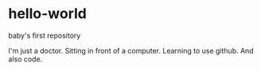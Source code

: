 # hello-world
baby's first repository

I'm just a doctor. Sitting in front of a computer. Learning to use github. And also code.
